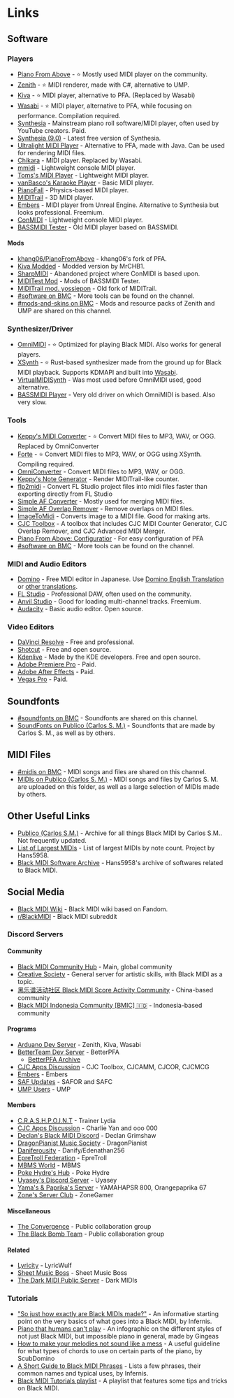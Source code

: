 <h1>Links</h1>

## Software

### Players

- [Piano From Above](https://github.com/brian-pantano/PianoFromAbove) - ⭐ Mostly used MIDI player on the community.
- [Zenith](https://github.com/arduano/Zenith-MIDI/) - ⭐ MIDI renderer, made with C#, alternative to UMP.
- [Kiva](https://github.com/arduano/Kiva/) - ⭐ MIDI player, alternative to PFA. (Replaced by Wasabi)
- [Wasabi](https://github.com/arduano/wasabi) - ⭐ MIDI player, alternative to PFA, while focusing on performance. Compilation required.
- [Synthesia](https://www.synthesiagame.com/download) - Mainstream piano roll software/MIDI player, often used by YouTube creators. Paid.
- [Synthesia (9.0)](https://www.synthesiagame.com/downloadSynthesia?product=Synthesia&platform=win_sa&version=9) - Latest free version of Synthesia.
- [Ultralight MIDI Player](https://pipiraworld.web.fc2.com/ump/en.html) - Alternative to PFA, made with Java. Can be used for rendering MIDI files.
- [Chikara](https://github.com/Kaydax/Chikara) - MIDI player. Replaced by Wasabi.
- [mmidi](https://web.archive.org/web/20210303204501/http://sono.9net.org/prog/mmidi/data/) - Lightweight console MIDI player.
- [Toms's MIDI Player](http://www.grandgent.com/tom/projects/tmidi/) - Lightweight MIDI player.
- [vanBasco's Karaoke Player](http://www.vanbasco.com/karaokeplayer/) - Basic MIDI player.
- [PianoFall](https://bitbucket.org/steart/pianofall/wiki/Home) - Physics-based MIDI player.
- [MIDITrail](https://osdn.net/projects/miditrail/) - 3D MIDI player.
- [Embers](https://github.com/LyricWulf/Embers/releases/latest) - MIDI player from Unreal Engine. Alternative to Synthesia but looks professional. Freemium.
- [ConMIDI](https://github.com/EmK530/ConMIDI) - Lightweight console MIDI player.
- [BASSMIDI Tester](https://drive.google.com/drive/folders/1de5JiOQ3Dv96TVkpdVNNjUwP6eolo8cR) - Old MIDI player based on BASSMIDI.

#### Mods

- [khang06/PianoFromAbove](https://github.com/khang06/PianoFromAbove) - khang06's fork of PFA.
- [Kiva Modded](https://github.com/MrCHB1/Kiva-Modded) - Modded version by MrCHB1.
- [SharpMIDI](https://github.com/EmK530/SharpMIDI) - Abandoned project where ConMIDI is based upon.
- [MIDITest Mod](https://drive.google.com/drive/folders/0B-jbdgbiY_-YRkFFcmJyOERwYlU) - Mods of BASSMIDI Tester.
- [MIDITrail mod. yossiepon](https://drive.google.com/drive/folders/1nHu64ZLd26SffDnh2t4vLjV6qfQkYFqt) - Old fork of MIDITrail.
- [#software on BMC](https://discord.com/channels/139268201803546624/342003805270966284) - More tools can be found on the channel.
- [#mods-and-skins on BMC](https://discord.com/channels/139268201803546624/387414720837320706) - Mods and resource packs of Zenith and UMP are shared on this channel.

### Synthesizer/Driver

- [OmniMIDI](https://github.com/KeppySoftware/OmniMIDI/) - ⭐ Optimized for playing Black MIDI. Also works for general players.
- [XSynth](https://github.com/arduano/xsynth/) - ⭐ Rust-based synthesizer made from the ground up for Black MIDI playback. Supports KDMAPI and built into [Wasabi](https://github.com/arduano/wasabi).
- [VirtualMIDISynth](https://coolsoft.altervista.org/en/virtualmidisynth) - Was most used before OmniMIDI used, good alternative.
- [BASSMIDI Player](https://drive.google.com/drive/folders/1yzy9HowL8bao9w--u3VUGIcczF4nrCkI) - Very old driver on which OmniMIDI is based. Also very slow.

### Tools

- [Keppy's MIDI Converter](https://github.com/KeppySoftware/KMC) - ⭐ Convert MIDI files to MP3, WAV, or OGG. Replaced by OmniConverter
- [Forte](https://github.com/MyBlackMIDIScore/forte) - ⭐ Convert MIDI files to MP3, WAV, or OGG using XSynth. Compiling required.
- [OmniConverter](https://github.com/KaleidonKep99/OmniConverter) - Convert MIDI files to MP3, WAV, or OGG.
- [Keppy's Note Generator](https://github.com/KeppySoftware/KeppyCounterGenerator) - Render MIDITrail-like counter.
- [flp2midi](https://github.com/Kaydax/flp2midi) - Convert FL Studio project files into midi files faster than exporting directly from FL Studio
- [Simple AF Converter](https://github.com/DixelU/SAFC/releases) - Mostly used for merging MIDI files.
- [Simple AF Overlap Remover](https://github.com/DixelU/SAFOR/releases) - Remove overlaps on MIDI files.
- [ImageToMidi](https://cdn.discordapp.com/attachments/342003805270966284/591137488970448896/ImageToMidi.exe) - Converts image to a MIDI file. Good for making arts.
- [CJC Toolbox](https://github.com/Ace-tyl/CJC-Toolbox-Reborn) - A toolbox that includes CJC MIDI Counter Generator, CJC Overlap Remover, and CJC Advanced MIDI Merger.
- [Piano From Above: Configuratior](https://github.com/KaleidonKep99/PianoFromAboveConfigurator) - For easy configuration of PFA
- [#software on BMC](https://discord.com/channels/139268201803546624/342003805270966284) - More tools can be found on the channel.

### MIDI and Audio Editors

- [Domino](http://takabosoft.com/domino) - Free MIDI editor in Japanese. Use [Domino English Translation](https://github.com/Hans5958/Domino-English-Translation/) or [other translations](https://hans5958.me/Black-MIDI-Meta/domino-translations/).
- [FL Studio](https://www.image-line.com/flstudio/) - Professional DAW, often used on the community.
- [Anvil Studio](https://www.anvilstudio.com/) - Good for loading multi-channel tracks. Freemium.
- [Audacity](https://audacityteam.org) - Basic audio editor. Open source.

### Video Editors

- [DaVinci Resolve](https://www.blackmagicdesign.com/products/davinciresolve/) - Free and professional.
- [Shotcut](https://shotcut.org/) - Free and open source.
- [Kdenlive](https://kdenlive.org/en/) - Made by the KDE developers. Free and open source. 
- [Adobe Premiere Pro](https://www.adobe.com/products/premiere.html) - Paid.
- [Adobe After Effects](https://www.adobe.com/products/aftereffects.html) - Paid.
- [Vegas Pro](https://www.vegascreativesoftware.com/us/vegas-pro/) - Paid.

## Soundfonts

- [#soundfonts on BMC](https://discord.com/channels/139268201803546624/316196592334143489) - Soundfonts are shared on this channel.
- [SoundFonts on Publico (Carlos S. M.)](https://drive.google.com/drive/folders/0B-jbdgbiY_-YMGU1M2dqbkFmUHc?resourcekey=0-As6ta_G8XDiFJ-EgRA-PnQ) - Soundfonts that are made by Carlos S. M., as well as by others.

## MIDI Files

- [#midis on BMC](https://discord.com/channels/139268201803546624/253688726998351872) - MIDI songs and files are shared on this channel.
- [MIDIs on Publico (Carlos S. M.)](https://drive.google.com/drive/folders/0B-jbdgbiY_-YNUFHQjNoRVFnZGc?resourcekey=0-wIRtT-PN3EUY5sZo2UXD2w) - MIDI songs and files by Carlos S. M. are uploaded on this folder, as well as a large selection of MIDIs made by others.

## Other Useful Links

- [Publico (Carlos S.M.)](https://drive.google.com/drive/folders/0B-jbdgbiY_-YYm5WemFvTkM0Tnc) - Archive for all things Black MIDI by Carlos S.M.. Not frequently updated.
- [List of Largest MIDIs](https://docs.google.com/spreadsheets/d/1sldrGkhU41FakmdFfUL3Z1GMT2LOQzx81yy4D_ZLxKk/edit) - List of largest MIDIs by note count. Project by Hans5958.
- [Black MIDI Software Archive](https://drive.google.com/drive/folders/1K3DytP7EXvFBuYV3CQQQ7BYRuY3iESaC) - Hans5958's archive of softwares related to Black MIDI.

## Social Media

- [Black MIDI Wiki](https://blackmidi.fandom.com/wiki/Home) - Black MIDI wiki based on Fandom.
- [r/BlackMIDI](https://www.reddit.com/r/BlackMIDI/) - Black MIDI subreddit

### Discord Servers

#### Community

- [Black MIDI Community Hub](https://discord.gg/s42aft8) - Main, global community
- [Creative Society](https://discord.gg/2jb7hTymAH) - General server for artistic skills, with Black MIDI as a topic.
- [黑乐谱活动社区 Black MIDI Score Activity Community](https://discord.gg/m9q2QCAcdN) - China-based community
- [Black MIDI Indonesia Community [BMIC] 🇮🇩](https://discord.gg/3VXrmnQUTR) - Indonesia-based community

#### Programs

- [Arduano Dev Server](https://discord.gg/8e5FXB) - Zenith, Kiva, Wasabi
- [BetterTeam Dev Server](https://discord.gg/wwSkpN5) - BetterPFA
	- [BetterPFA Archive](https://discord.gg/5sMugcQ)
- [CJC Apps Discussion](https://discord.gg/uxCqAEz) - CJC Toolbox, CJCAMM, CJCOR, CJCMCG
- [Embers](https://discord.gg/MaCxW5u) - Embers
- [SAF Updates](https://discord.gg/CsgEW4P) - SAFOR and SAFC
- [UMP Users](https://discord.gg/pxPRFU8) - UMP 

#### Members

- [C.R.A.S.H.P.O.I.N.T](https://discord.gg/faSAaRN) - Trainer Lydia
- [CJC Apps Discussion](https://discord.gg/uxCqAEz) - Charlie Yan and ooo 000
- [Declan's Black MIDI Discord](https://discord.gg/JtMZnV4) - Declan Grimshaw
- [DragonPianist Music Society](https://discord.gg/ERdvaRz) - DragonPianist
- [Daniferousity](https://discord.gg/kTD8y6YDjJ) - Danify/Edenathan256
- [EpreTroll Federation](https://discord.gg/gVkfqxS) - EpreTroll
- [MBMS World](https://discord.gg/dNnejw9cNz) - MBMS 
- [Poke Hydre's Hub](https://discord.gg/r2xkfC8) - Poke Hydre 
- [Uyasey's Discord Server](https://discord.gg/cK5fcyd) - Uyasey 
- [Yama's & Paprika's Server](https://discord.gg/HCfSyNd) - YAMAHAPSR 800, Orangepaprika 67
- [Zone's Server Club](https://discord.gg/BCeBuFy) - ZoneGamer

#### Miscellaneous

- [The Convergence](https://discord.gg/NkggT42) - Public collaboration group
- [The Black Bomb Team](https://discord.gg/Gjj679PqDz) - Public collaboration group

#### Related

- [Lyricity](https://discord.gg/dog) - LyricWulf
- [Sheet Music Boss](https://discord.gg/H4ErJyc) - Sheet Music Boss
- [The Dark MIDI Public Server](https://discord.gg/g8GjbNq) - Dark MIDIs

### Tutorials

- ["So just how exactly are Black MIDIs made?"](https://www.reddit.com/r/BlackMIDI/comments/958lzp/so_just_how_exactly_are_black_midis_made/) - An informative starting point on the very basics of what goes into a Black MIDI, by Infernis.
- [Piano that humans can't play](https://coggle.it/diagram/WXSiSCzy-gABwUNY/t/piano-that-humans-can%27t-play/92ddd600411b220c7088d6abb5368625b456fa0e36018ee3d10fa867a57d470e) -  An infographic on the different styles of not just Black MIDI, but impossible piano in general, made by Gingeas
- [How to make your melodies not sound like a mess](https://www.reddit.com/r/BlackMIDI/comments/94vblb/how_to_make_your_melodies_not_sound_like_a_mess/) - A useful guideline for what types of chords to use on certain parts of the piano, by ScubDomino
- [A Short Guide to Black MIDI Phrases](https://docs.google.com/document/d/1qk_vcuFpJWdXFGO3oTBW_rKF6S2tpxPNzRMYza-UM30/edit#heading=h.6jynaot9cbnq) - Lists a few phrases, their common names and typical uses, by Infernis.
- [Black MIDI Tutorials playlist](https://www.youtube.com/playlist?list=PLuSOIzxma376hosO2zOVkZ8i5U1EJk1kI) - A playlist that features some tips and tricks on Black MIDI.
